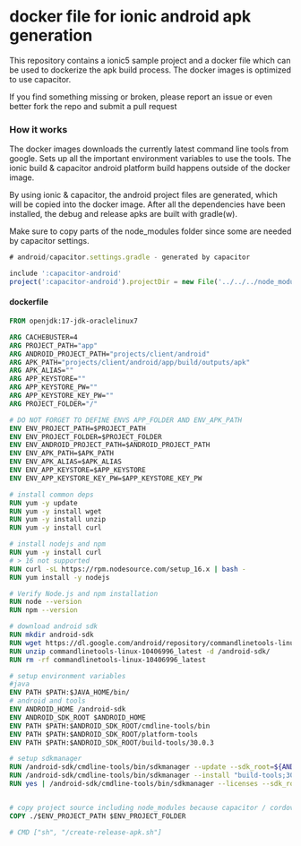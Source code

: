 
# docker file for ionic android apk generation

This repository contains a ionic5 sample project and a docker file which can be used to dockerize the apk build process.
The docker images is optimized to use capacitor.


If you find something missing or broken, please report an issue or even better fork the repo and submit a pull request


### How it works
The docker images downloads the currently latest command line tools from google.
Sets up all the important environment variables to use the tools.
The ionic build & capacitor android platform build happens outside of the docker image.

By using ionic & capacitor, the android project files are generated, which will be copied into the docker image.
After all the dependencies have been installed, the debug and release apks are built with gradle(w).

Make sure to copy parts of the node_modules folder since some are needed by capacitor settings.
```javascript
# android/capacitor.settings.gradle - generated by capacitor

include ':capacitor-android'
project(':capacitor-android').projectDir = new File('../../../node_modules/@capacitor/android/capacitor')


```

#### dockerfile

```dockerfile
FROM openjdk:17-jdk-oraclelinux7

ARG CACHEBUSTER=4
ARG PROJECT_PATH="app"
ARG ANDROID_PROJECT_PATH="projects/client/android"
ARG APK_PATH="projects/client/android/app/build/outputs/apk"
ARG APK_ALIAS=""
ARG APP_KEYSTORE=""
ARG APP_KEYSTORE_PW=""
ARG APP_KEYSTORE_KEY_PW=""
ARG PROJECT_FOLDER="/"

# DO NOT FORGET TO DEFINE ENVS APP_FOLDER AND ENV_APK_PATH
ENV ENV_PROJECT_PATH=$PROJECT_PATH
ENV ENV_PROJECT_FOLDER=$PROJECT_FOLDER
ENV ENV_ANDROID_PROJECT_PATH=$ANDROID_PROJECT_PATH
ENV ENV_APK_PATH=$APK_PATH
ENV ENV_APK_ALIAS=$APK_ALIAS
ENV ENV_APP_KEYSTORE=$APP_KEYSTORE
ENV ENV_APP_KEYSTORE_KEY_PW=$APP_KEYSTORE_KEY_PW 

# install common deps
RUN yum -y update
RUN yum -y install wget
RUN yum -y install unzip
RUN yum -y install curl

# install nodejs and npm
RUN yum -y install curl
# > 16 not supported
RUN curl -sL https://rpm.nodesource.com/setup_16.x | bash - 
RUN yum install -y nodejs

# Verify Node.js and npm installation
RUN node --version
RUN npm --version

# download android sdk
RUN mkdir android-sdk
RUN wget https://dl.google.com/android/repository/commandlinetools-linux-10406996_latest.zip
RUN unzip commandlinetools-linux-10406996_latest -d /android-sdk/
RUN rm -rf commandlinetools-linux-10406996_latest

# setup environment variables
#java
ENV PATH $PATH:$JAVA_HOME/bin/
# android and tools
ENV ANDROID_HOME /android-sdk
ENV ANDROID_SDK_ROOT $ANDROID_HOME
ENV PATH $PATH:$ANDROID_SDK_ROOT/cmdline-tools/bin
ENV PATH $PATH:$ANDROID_SDK_ROOT/platform-tools
ENV PATH $PATH:$ANDROID_SDK_ROOT/build-tools/30.0.3

# setup sdkmanager
RUN /android-sdk/cmdline-tools/bin/sdkmanager --update --sdk_root=${ANDROID_HOME}
RUN /android-sdk/cmdline-tools/bin/sdkmanager --install "build-tools;30.0.3" --sdk_root=${ANDROID_HOME}
RUN yes | /android-sdk/cmdline-tools/bin/sdkmanager --licenses --sdk_root=${ANDROID_HOME}


# copy project source including node_modules because capacitor / cordova depend on it for building
COPY ./$ENV_PROJECT_PATH $ENV_PROJECT_FOLDER

# CMD ["sh", "/create-release-apk.sh"]
```

